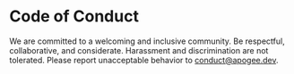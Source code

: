 # Code of Conduct

We are committed to a welcoming and inclusive community. Be respectful, collaborative, and considerate. Harassment and discrimination are not tolerated. Please report unacceptable behavior to conduct@apogee.dev.